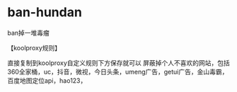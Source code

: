 # ban-hundan
ban掉一堆毒瘤

【koolproxy规则】

直接复制到koolproxy自定义规则下方保存就可以
屏蔽掉个人不喜欢的网站，包括360全家桶，uc，抖音，微视，今日头条，umeng广告，getui广告，金山毒霸，百度地图定位api，hao123，
